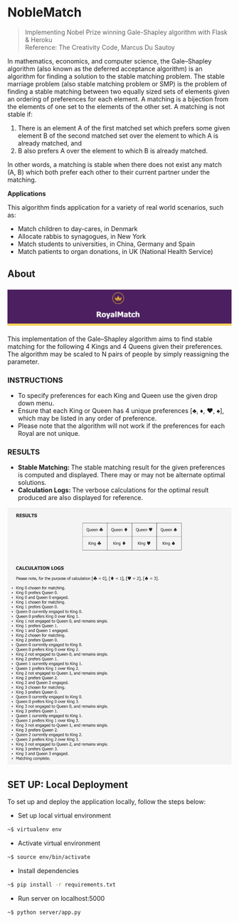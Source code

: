 # NobleMatch
>Implementing Nobel Prize winning Gale-Shapley algorithm with Flask &amp; Heroku \
>Reference: The Creativity Code, Marcus Du Sautoy


In mathematics, economics, and computer science, the Gale–Shapley algorithm (also known as the deferred acceptance algorithm) is an algorithm for finding a solution to the stable matching problem. The stable marriage problem (also stable matching problem or SMP) is the problem of finding a stable matching between two equally sized sets of elements given an ordering of preferences for each element. A matching is a bijection from the elements of one set to the elements of the other set. A matching is not stable if:

1. There is an element A of the first matched set which prefers some given element B of the second matched set over the element to which A is already matched, and
2. B also prefers A over the element to which B is already matched.

In other words, a matching is stable when there does not exist any match (A, B) which both prefer each other to their current partner under the matching.

<b> Applications </b>

This algorithm finds application for a variety of real world scenarios, such as:
* Match children to day-cares, in Denmark
* Allocate rabbis to synagogues, in New York
* Match students to universities, in China, Germany and Spain
* Match patients to organ donations, in UK (National Health Service)

## About 

### <img src="client/assets/Header.png">

This implementation of the Gale–Shapley algorithm aims to find stable matching for the following 4 Kings and 4 Queens given their preferences. The algorithm may be scaled to N pairs of people by simply reassigning the parameter.

### INSTRUCTIONS
* To specify preferences for each King and Queen use the given drop down menu.
* Ensure that each King or Queen has 4 unique preferences [♣, ♦, ♥, ♠], which may be listed in any order of preference.
* Please note that the algorithm will not work if the preferences for each Royal are not unique.

### RESULTS
* <b> Stable Matching: </b> The stable matching result for the given preferences is computed and displayed. There may or may not be alternate optimal solutions.
* <b> Calculation Logs: </b> The verbose calculations for the optimal result produced are also displayed for reference. 

<p align="center"><img src="client/assets/Results.png" width="550"></p>

## SET UP: Local Deployment
To set up and deploy the application locally, follow the steps below: 

* Set up local virtual environment 
```bash
~$ virtualenv env
```
* Activate virtual environment
```bash
~$ source env/bin/activate 
```
* Install dependencies
```bash
~$ pip install -r requirements.txt
```
* Run server on localhost:5000
```bash
~$ python server/app.py
```
